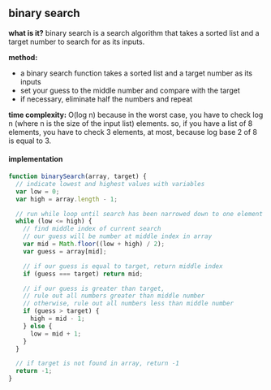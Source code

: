 ## binary search

**what is it?**  binary search is a search algorithm that takes a sorted list and a target number to search for as its inputs.

**method:**
  * a binary search function takes a sorted list and a target number as its inputs
  * set your guess to the middle number and compare with the target
  * if necessary, eliminate half the numbers and repeat

**time complexity:** O(log n) because in the worst case, you have to check log n (where n is the size of the input list) elements.  so, if you have a list of 8 elements, you have to check 3 elements, at most, because log base 2 of 8 is equal to 3.

#### implementation

```javascript
function binarySearch(array, target) {
  // indicate lowest and highest values with variables
  var low = 0;
  var high = array.length - 1;

  // run while loop until search has been narrowed down to one element
  while (low <= high) {
    // find middle index of current search
    // our guess will be number at middle index in array
    var mid = Math.floor((low + high) / 2);
    var guess = array[mid];

    // if our guess is equal to target, return middle index
    if (guess === target) return mid;

    // if our guess is greater than target,
    // rule out all numbers greater than middle number
    // otherwise, rule out all numbers less than middle number
    if (guess > target) {
      high = mid - 1;
    } else {
      low = mid + 1;
    }
  }

  // if target is not found in array, return -1
  return -1;
}
```
